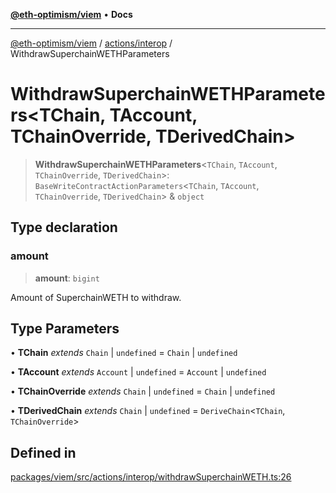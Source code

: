 [**@eth-optimism/viem**](../../../README.md) • **Docs**

***

[@eth-optimism/viem](../../../README.md) / [actions/interop](../README.md) / WithdrawSuperchainWETHParameters

# WithdrawSuperchainWETHParameters\<TChain, TAccount, TChainOverride, TDerivedChain\>

> **WithdrawSuperchainWETHParameters**\<`TChain`, `TAccount`, `TChainOverride`, `TDerivedChain`\>: `BaseWriteContractActionParameters`\<`TChain`, `TAccount`, `TChainOverride`, `TDerivedChain`\> & `object`

## Type declaration

### amount

> **amount**: `bigint`

Amount of SuperchainWETH to withdraw.

## Type Parameters

• **TChain** *extends* `Chain` \| `undefined` = `Chain` \| `undefined`

• **TAccount** *extends* `Account` \| `undefined` = `Account` \| `undefined`

• **TChainOverride** *extends* `Chain` \| `undefined` = `Chain` \| `undefined`

• **TDerivedChain** *extends* `Chain` \| `undefined` = `DeriveChain`\<`TChain`, `TChainOverride`\>

## Defined in

[packages/viem/src/actions/interop/withdrawSuperchainWETH.ts:26](https://github.com/ethereum-optimism/ecosystem/blob/a99a99e6e8edfe86cc9b244149f498f9122cc99b/packages/viem/src/actions/interop/withdrawSuperchainWETH.ts#L26)
